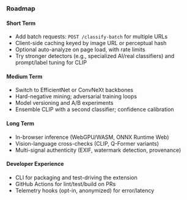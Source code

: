 ### Roadmap

#### Short Term
- Add batch requests: `POST /classify-batch` for multiple URLs
- Client-side caching keyed by image URL or perceptual hash
- Optional auto-analyze on page load, with rate limits
- Try stronger detectors (e.g., specialized AI/real classifiers) and prompt/label tuning for CLIP

#### Medium Term
- Switch to EfficientNet or ConvNeXt backbones
- Hard-negative mining; adversarial training loops
- Model versioning and A/B experiments
- Ensemble CLIP with a second classifier; confidence calibration

#### Long Term
- In-browser inference (WebGPU/WASM, ONNX Runtime Web)
- Vision-language cross-checks (CLIP, Q-Former variants)
- Multi-signal authenticity (EXIF, watermark detection, provenance)

#### Developer Experience
- CLI for packaging and test-driving the extension
- GitHub Actions for lint/test/build on PRs
- Telemetry hooks (opt-in, anonymized) for error/latency
